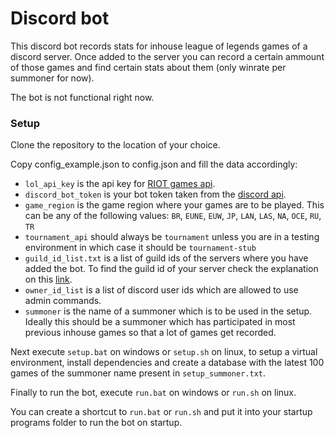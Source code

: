 # Discord bot

This discord bot records stats for inhouse league of legends games of a discord server.
Once added to the server you can record a certain ammount of those games and find certain
stats about them (only winrate per summoner for now).

The bot is not functional right now.

### Setup
Clone the repository to the location of your choice.

Copy config_example.json to config.json and fill the data accordingly:
- `lol_api_key` is the api key for [RIOT games api](https://developer.riotgames.com/).
- `discord_bot_token` is your bot token taken from the [discord api](https://discord.com/developers/applications).
- `game_region` is the game region where your games are to be played. This can be any of the following values: `BR`, `EUNE`, `EUW`, `JP`, `LAN`, `LAS`, `NA`, `OCE`, `RU`, `TR`
- `tournament_api` should always be `tournament` unless you are in a testing environment in which case it should be `tournament-stub`
- `guild_id_list.txt` is a list of guild ids of the servers where you have added the bot. To find the guild id of your server check the explanation on this [link](https://poshbot.readthedocs.io/en/latest/guides/backends/setup-discord-backend/#find-your-guild-id-server-id).
- `owner_id_list` is a list of discord user ids which are allowed to use admin commands.
- `summoner` is the name of a summoner which is to be used in the setup. Ideally this should be a summoner which has participated in most previous inhouse games so that a lot of games get recorded.

Next execute `setup.bat` on windows or `setup.sh` on linux, to setup a virtual environment, install dependencies and create a database with the latest 100 games of the summoner name present in `setup_summoner.txt`.

Finally to run the bot, execute `run.bat` on windows or `run.sh` on linux.

You can create a shortcut to `run.bat` or `run.sh` and put it into your startup programs folder to run the bot on startup.
